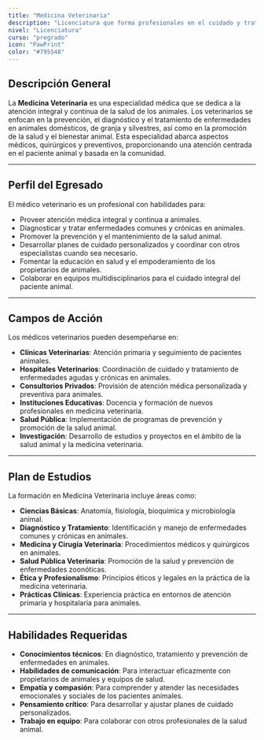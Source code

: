 ```yaml
---
title: "Medicina Veterinaria"
description: "Licenciatura que forma profesionales en el cuidado y tratamiento de la salud animal."
nivel: "Licenciatura"
curso: "pregrado"
icon: "PawPrint"
color: "#795548"
---
```


## Descripción General
La **Medicina Veterinaria** es una especialidad médica que se dedica a la atención integral y continua de la salud de los animales. Los veterinarios se enfocan en la prevención, el diagnóstico y el tratamiento de enfermedades en animales domésticos, de granja y silvestres, así como en la promoción de la salud y el bienestar animal. Esta especialidad abarca aspectos médicos, quirúrgicos y preventivos, proporcionando una atención centrada en el paciente animal y basada en la comunidad.

---

## Perfil del Egresado
El médico veterinario es un profesional con habilidades para:
- Proveer atención médica integral y continua a animales.
- Diagnosticar y tratar enfermedades comunes y crónicas en animales.
- Promover la prevención y el mantenimiento de la salud animal.
- Desarrollar planes de cuidado personalizados y coordinar con otros especialistas cuando sea necesario.
- Fomentar la educación en salud y el empoderamiento de los propietarios de animales.
- Colaborar en equipos multidisciplinarios para el cuidado integral del paciente animal.

---

## Campos de Acción
Los médicos veterinarios pueden desempeñarse en:
- **Clínicas Veterinarias**: Atención primaria y seguimiento de pacientes animales.
- **Hospitales Veterinarios**: Coordinación de cuidado y tratamiento de enfermedades agudas y crónicas en animales.
- **Consultorios Privados**: Provisión de atención médica personalizada y preventiva para animales.
- **Instituciones Educativas**: Docencia y formación de nuevos profesionales en medicina veterinaria.
- **Salud Pública**: Implementación de programas de prevención y promoción de la salud animal.
- **Investigación**: Desarrollo de estudios y proyectos en el ámbito de la salud animal y la medicina veterinaria.

---

## Plan de Estudios
La formación en Medicina Veterinaria incluye áreas como:
- **Ciencias Básicas**: Anatomía, fisiología, bioquímica y microbiología animal.
- **Diagnóstico y Tratamiento**: Identificación y manejo de enfermedades comunes y crónicas en animales.
- **Medicina y Cirugía Veterinaria**: Procedimientos médicos y quirúrgicos en animales.
- **Salud Pública Veterinaria**: Promoción de la salud y prevención de enfermedades zoonóticas.
- **Ética y Profesionalismo**: Principios éticos y legales en la práctica de la medicina veterinaria.
- **Prácticas Clínicas**: Experiencia práctica en entornos de atención primaria y hospitalaria para animales.

---

## Habilidades Requeridas
- **Conocimientos técnicos**: En diagnóstico, tratamiento y prevención de enfermedades en animales.
- **Habilidades de comunicación**: Para interactuar eficazmente con propietarios de animales y equipos de salud.
- **Empatía y compasión**: Para comprender y atender las necesidades emocionales y sociales de los pacientes animales.
- **Pensamiento crítico**: Para desarrollar y ajustar planes de cuidado personalizados.
- **Trabajo en equipo**: Para colaborar con otros profesionales de la salud animal.

